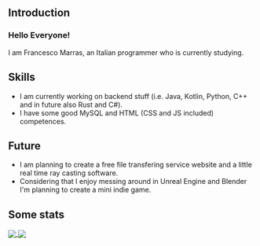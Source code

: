 ## Introduction
### Hello Everyone!
I am Francesco Marras, an Italian programmer who is currently studying.

## Skills
- I am currently working on backend stuff (i.e. Java, Kotlin, Python, C++ and in future also Rust and C#).
- I have some good MySQL and HTML (CSS and JS included) competences.

## Future
- I am planning to create a free file transfering service website and a little real time ray casting software.
- Considering that I enjoy messing around in Unreal Engine and Blender I'm planning to create a mini indie game.

## Some stats

<a href="https://github.com/Achille004">
  <img align="center" src="https://github-readme-stats.vercel.app/api?username=Achille004&show_icons=true&bg_color=DEG,8A2387,E94057,F27121&title_color=FFF&text_color=FFF&icon_color=FFF"/>
</a>
<a href="https://github.com/Achille004">
  <img align="center" src="https://github-readme-stats.vercel.app/api/top-langs/?username=Achille004&layout=compact&bg_color=DEG,8A2387,E94057,F27121&title_color=FFF&text_color=FFF&icon_color=FFF" />
</a>

